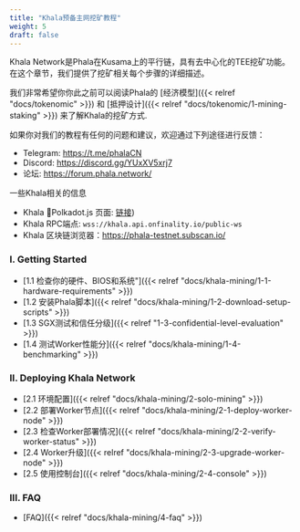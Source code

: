 ```yaml
---
title: "Khala预备主网挖矿教程"
weight: 5
draft: false
---
```


Khala Network是Phala在Kusama上的平行链，具有去中心化的TEE挖矿功能。在这个章节，我们提供了挖矿相关每个步骤的详细描述。

我们非常希望你你此之前可以阅读Phala的 [经济模型]({{< relref "docs/tokenomic" >}}) 和 [抵押设计]({{< relref "docs/tokenomic/1-mining-staking" >}}) 来了解Khala的挖矿方式.

如果你对我们的教程有任何的问题和建议，欢迎通过下列途径进行反馈：
- Telegram: https://t.me/phalaCN
- Discord: https://discord.gg/YUxXV5xrj7
- 论坛: https://forum.phala.network/

一些Khala相关的信息
- Khala Polkadot.js 页面: [链接](https://polkadot.js.org/apps/?rpc=wss%3A%2F%2Fkhala.api.onfinality.io%2Fpublic-ws#/explorer))
- Khala RPC端点: `wss://khala.api.onfinality.io/public-ws`
- Khala 区块链浏览器：<https://phala-testnet.subscan.io/>
  
### I. Getting Started

- [1.1 检查你的硬件、BIOS和系统"]({{< relref "docs/khala-mining/1-1-hardware-requirements" >}})
- [1.2 安装Phala脚本]({{< relref "docs/khala-mining/1-2-download-setup-scripts" >}})
- [1.3 SGX测试和信任分级]({{< relref "1-3-confidential-level-evaluation" >}})
- [1.4 测试Worker性能分]({{< relref "docs/khala-mining/1-4-benchmarking" >}})

### II. Deploying Khala Network

- [2.1 环境配置]({{< relref "docs/khala-mining/2-solo-mining" >}})
- [2.2 部署Worker节点]({{< relref "docs/khala-mining/2-1-deploy-worker-node" >}})
- [2.3 检查Worker部署情况]({{< relref "docs/khala-mining/2-2-verify-worker-status" >}})
- [2.4 Worker升级]({{< relref "docs/khala-mining/2-3-upgrade-worker-node" >}})
- [2.5 使用控制台]({{< relref "docs/khala-mining/2-4-console" >}})


### III. FAQ

- [FAQ]({{< relref "docs/khala-mining/4-faq" >}})
